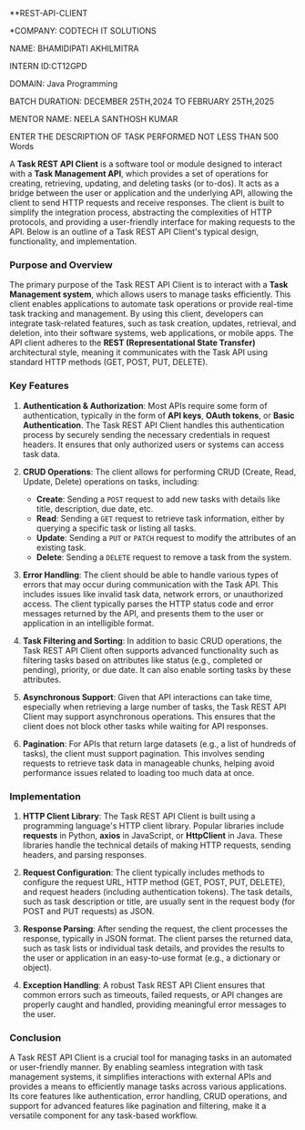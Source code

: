 **REST-API-CLIENT

*COMPANY: CODTECH IT SOLUTIONS

NAME: BHAMIDIPATI AKHILMITRA

INTERN ID:CT12GPD

DOMAIN: Java Programming

BATCH DURATION: DECEMBER 25TH,2024 TO FEBRUARY 25TH,2025

MENTOR NAME: NEELA SANTHOSH KUMAR

ENTER THE DESCRIPTION OF TASK PERFORMED NOT LESS THAN 500 Words


A **Task REST API Client** is a software tool or module designed to interact with a **Task Management API**, which provides a set of operations for creating, retrieving, updating, and deleting tasks (or to-dos). It acts as a bridge between the user or application and the underlying API, allowing the client to send HTTP requests and receive responses. The client is built to simplify the integration process, abstracting the complexities of HTTP protocols, and providing a user-friendly interface for making requests to the API. Below is an outline of a Task REST API Client's typical design, functionality, and implementation.

### Purpose and Overview

The primary purpose of the Task REST API Client is to interact with a **Task Management system**, which allows users to manage tasks efficiently. This client enables applications to automate task operations or provide real-time task tracking and management. By using this client, developers can integrate task-related features, such as task creation, updates, retrieval, and deletion, into their software systems, web applications, or mobile apps. The API client adheres to the **REST (Representational State Transfer)** architectural style, meaning it communicates with the Task API using standard HTTP methods (GET, POST, PUT, DELETE).

### Key Features

1. **Authentication & Authorization**: 
   Most APIs require some form of authentication, typically in the form of **API keys**, **OAuth tokens**, or **Basic Authentication**. The Task REST API Client handles this authentication process by securely sending the necessary credentials in request headers. It ensures that only authorized users or systems can access task data.

2. **CRUD Operations**: 
   The client allows for performing CRUD (Create, Read, Update, Delete) operations on tasks, including:
   - **Create**: Sending a `POST` request to add new tasks with details like title, description, due date, etc.
   - **Read**: Sending a `GET` request to retrieve task information, either by querying a specific task or listing all tasks.
   - **Update**: Sending a `PUT` or `PATCH` request to modify the attributes of an existing task.
   - **Delete**: Sending a `DELETE` request to remove a task from the system.

3. **Error Handling**: 
   The client should be able to handle various types of errors that may occur during communication with the Task API. This includes issues like invalid task data, network errors, or unauthorized access. The client typically parses the HTTP status code and error messages returned by the API, and presents them to the user or application in an intelligible format.

4. **Task Filtering and Sorting**:
   In addition to basic CRUD operations, the Task REST API Client often supports advanced functionality such as filtering tasks based on attributes like status (e.g., completed or pending), priority, or due date. It can also enable sorting tasks by these attributes.

5. **Asynchronous Support**: 
   Given that API interactions can take time, especially when retrieving a large number of tasks, the Task REST API Client may support asynchronous operations. This ensures that the client does not block other tasks while waiting for API responses.

6. **Pagination**: 
   For APIs that return large datasets (e.g., a list of hundreds of tasks), the client must support pagination. This involves sending requests to retrieve task data in manageable chunks, helping avoid performance issues related to loading too much data at once.

### Implementation

1. **HTTP Client Library**: 
   The Task REST API Client is built using a programming language's HTTP client library. Popular libraries include **requests** in Python, **axios** in JavaScript, or **HttpClient** in Java. These libraries handle the technical details of making HTTP requests, sending headers, and parsing responses.

2. **Request Configuration**: 
   The client typically includes methods to configure the request URL, HTTP method (GET, POST, PUT, DELETE), and request headers (including authentication tokens). The task details, such as task description or title, are usually sent in the request body (for POST and PUT requests) as JSON.

3. **Response Parsing**: 
   After sending the request, the client processes the response, typically in JSON format. The client parses the returned data, such as task lists or individual task details, and provides the results to the user or application in an easy-to-use format (e.g., a dictionary or object).

4. **Exception Handling**: 
   A robust Task REST API Client ensures that common errors such as timeouts, failed requests, or API changes are properly caught and handled, providing meaningful error messages to the user.

### Conclusion

A Task REST API Client is a crucial tool for managing tasks in an automated or user-friendly manner. By enabling seamless integration with task management systems, it simplifies interactions with external APIs and provides a means to efficiently manage tasks across various applications. Its core features like authentication, error handling, CRUD operations, and support for advanced features like pagination and filtering, make it a versatile component for any task-based workflow.
